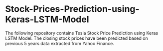 # Stock-Prices-Prediction-using-Keras-LSTM-Model
The following repository contains Tesla Stock Price Prediction using Keras LSTM Model. The closing stock prices have been predicted based on previous 5 years data extracted from Yahoo Finance. 
